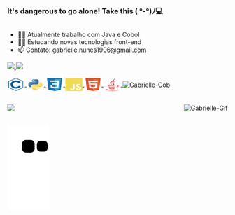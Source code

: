 ### It's dangerous to go alone! Take this ( °-°)ﾉ💻
##
- 🐱‍💻 Atualmente trabalho com Java e Cobol
- 🐱‍👤 Estudando novas tecnologias front-end
- 📫 Contato: gabrielle.nunes1906@gmail.com

 <div>
  <a href="https://github.com/gabrielle-nunes">
  <img height="180em" src="https://github-readme-stats.vercel.app/api?username=gabrielle-nunes&show_icons=true&theme=radical&include_all_commits=true&count_private=true"/>
  <img height="180em" src="https://github-readme-stats.vercel.app/api/top-langs/?username=gabrielle-nunes&layout=compact&langs_count=7&theme=radical"/>
</div>

  <div style="display: inline_block"><br>
  <img align="center" alt="Gabrielle-C" height="30" width="40" src="https://github.com/devicons/devicon/blob/master/icons/c/c-line.svg">
  <img align="center" alt="Gabrielle-Python" height="30" width="40" src="https://raw.githubusercontent.com/devicons/devicon/master/icons/python/python-original.svg">
  <img align="center" alt="Gabrielle-CSS" height="30" width="40" src="https://raw.githubusercontent.com/devicons/devicon/master/icons/css3/css3-original.svg">
  <img align="center" alt="Gabrielle-Js" height="30" width="40" src="https://raw.githubusercontent.com/devicons/devicon/master/icons/javascript/javascript-plain.svg">
  <img align="center" alt="Gabrielle-HTML" height="30" width="40" src="https://raw.githubusercontent.com/devicons/devicon/master/icons/html5/html5-original.svg">
  <img align="center" alt="Gabrielle-Java" height="30" width="40" src="https://github.com/devicons/devicon/blob/master/icons/java/java-plain.svg">
  <img align="center" alt="Gabrielle-Cob" height="30" width="40" src="http://findicons.com/files/icons/2773/pictonic_free/32/prog_cobol.png"> 
</div>
 
 ##
 <div>
  <a href="https://www.linkedin.com/in/gabriellenuness/" target="_blank"><img src="https://img.shields.io/badge/-LinkedIn-%230077B5?style=for-the-badge&logo=linkedin&logoColor=white" target="_blank"></a> 
 <img align="right" alt="Gabrielle-Gif" src="https://cdn.discordapp.com/attachments/725521920589692999/873019839046889492/Webp.net-resizeimage.gif">
   
  ##
![Snake animation](https://github.com/gabrielle-nunes/gabrielle-nunes/blob/output/github-contribution-grid-snake.svg)
